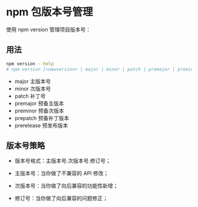 # npm 包版本号管理

使用 npm version 管理项目版本号：

## 用法

```sh
npm version --help
# npm version [<newversion> | major | minor | patch | premajor | preminor | prepatch | prerelease [--preid=<prerelease-id>] | from-git]
```

* major 主版本号
* minor 次版本号
* patch 补丁号
* premajor 预备主版本
* preminor 预备次版本
* prepatch 预备补丁版本
* prerelease 预发布版本

## 版本号策略

* 版本号格式：主版本号.次版本号.修订号；

* 主版本号：当你做了不兼容的 API 修改；

* 次版本号：当你做了向后兼容的功能性新增；

* 修订号：当你做了向后兼容的问题修正；
